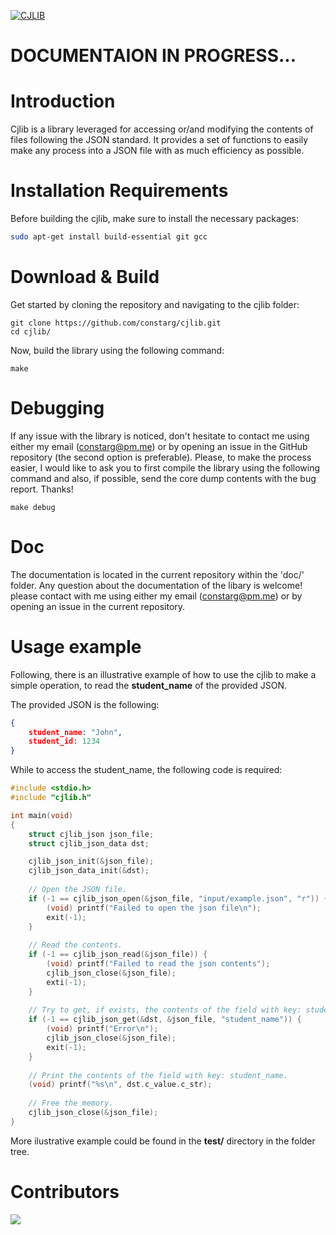 [![CJLIB](https://github.com/constarg/cjlib/actions/workflows/cjlib.yml/badge.svg?branch=main)](https://github.com/constarg/cjlib/actions/workflows/cjlib.yml)

# DOCUMENTAION IN PROGRESS...

# Introduction
Cjlib is a library leveraged for accessing or/and modifying the contents of files following the JSON standard. It provides a set of functions to easily make any process into a JSON file with as much efficiency as possible.

# Installation Requirements

Before building the cjlib, make sure to install the necessary packages:

```bash
sudo apt-get install build-essential git gcc
```

# Download & Build

Get started by cloning the repository and navigating to the cjlib folder:
```
git clone https://github.com/constarg/cjlib.git
cd cjlib/
```
Now, build the library using the following command:

```
make
```

# Debugging
If any issue with the library is noticed, don't hesitate to contact me using either my email (constarg@pm.me) or by opening an issue in the GitHub repository (the second option is preferable). Please, to make the process easier, I would like to ask you to first compile the library using the following command and also, if possible, send the core dump contents with the bug report. Thanks!
```
make debug
```

# Doc
The documentation is located in the current repository within the 'doc/' folder. Any question about the documentation of the libary is welcome! please contact with me using either my email (constarg@pm.me) or by opening an issue in the current repository.

# Usage example
Following, there is an illustrative example of how to use the cjlib to make a simple operation, to read the **student_name** of the provided JSON. 

The provided JSON is the following:

```JSON
{
	student_name: "John",
	student_id: 1234
}
```

While to access the student_name, the following code is required:

```C
#include <stdio.h>
#include "cjlib.h"

int main(void) 
{
	struct cjlib_json json_file;
	struct cjlib_json_data dst;

	cjlib_json_init(&json_file);
	cjlib_json_data_init(&dst);
	
	// Open the JSON file.
	if (-1 == cjlib_json_open(&json_file, "input/example.json", "r")) {
		(void) printf("Failed to open the json file\n");
		exit(-1);
	}
	
	// Read the contents.
	if (-1 == cjlib_json_read(&json_file)) {
		(void) printf("Failed to read the json contents");
		cjlib_json_close(&json_file);
		exti(-1);
	}
	
	// Try to get, if exists, the contents of the field with key: student_name.
	if (-1 == cjlib_json_get(&dst, &json_file, "student_name")) {
		(void) printf("Error\n");
		cjlib_json_close(&json_file);
		exit(-1);
	}
	
	// Print the contents of the field with key: student_name.
	(void) printf("%s\n", dst.c_value.c_str);
	
	// Free the memory.
	cjlib_json_close(&json_file);
}
```

More ilustrative example could be found in the **test/** directory in the folder tree. 

# Contributors

<a href="https://github.com/constarg/cjlib/graphs/contributors">
  <img src="https://contrib.rocks/image?repo=constarg/cjlib" />
</a>
